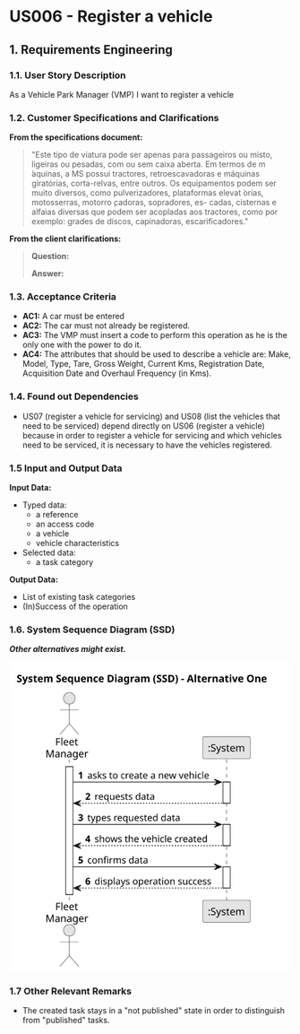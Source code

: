 # US006 - Register a vehicle 


## 1. Requirements Engineering

### 1.1. User Story Description

As a Vehicle Park Manager (VMP) I want to register a vehicle

### 1.2. Customer Specifications and Clarifications 

**From the specifications document:**

>	"Este tipo de viatura pode ser apenas para passageiros ou misto, ligeiras ou pesadas, com ou sem caixa aberta.
Em termos de m ́aquinas, a MS possui tractores, retroescavadoras e máquinas giratórias, corta-relvas, entre outros. Os equipamentos podem ser muito diversos, como pulverizadores, plataformas elevat ́orias, motosserras, motorro ̧cadoras, sopradores, es- cadas, cisternas e alfaias diversas que podem ser acopladas aos tractores, como por exemplo: grades de discos, capinadoras, escarificadores." 



**From the client clarifications:**

> **Question:** 
>
> **Answer:** 


### 1.3. Acceptance Criteria

* **AC1:** A car must be entered
* **AC2:** The car must not already be registered.
* **AC3:** The VMP must insert a code to perform this operation as he is the only one with the power to do it.
* **AC4:** The attributes that should be used to describe a vehicle are: Make, Model, Type, Tare, Gross Weight, Current Kms, Registration Date, Acquisition Date and Overhaul Frequency (in Kms).

### 1.4. Found out Dependencies

* US07 (register a vehicle for servicing) and US08 (list the vehicles that need to be serviced) depend directly on US06 (register a vehicle) because in order to register a vehicle for servicing and which vehicles need to be serviced, it is necessary to have the vehicles registered.

### 1.5 Input and Output Data

**Input Data:**

* Typed data:
    * a reference
    * an access code
    * a vehicle
    * vehicle characteristics
* Selected data:
    * a task category 

**Output Data:**

* List of existing task categories
* (In)Success of the operation

### 1.6. System Sequence Diagram (SSD)

**_Other alternatives might exist._**



![System Sequence Diagram - Alternative One](/docs/sprintA/us006/01.requirements-engineering/svg/us006-system-sequence-diagram-alternative-one-System_Sequence_Diagram__SSD____Alternative_One.svg)


### 1.7 Other Relevant Remarks

* The created task stays in a "not published" state in order to distinguish from "published" tasks.